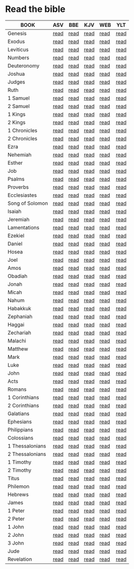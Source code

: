 # Read the bible

| BOOK | ASV| BBE| KJV| WEB| YLT |
|---|---|---|---|---|---|
| Genesis  | [read](txt/ASV/1%20Genesis%20-%20American%20Standard-ASV1901%20(ASV).txt) | [read](txt/BBE/1%20Genesis%20-%20Bible%20in%20Basic%20English%20(BBE).txt) | [read](txt/KJV/1%20Genesis%20-%20King%20James%20Version%20(KJV).txt) | [read](txt/WEB/1%20Genesis%20-%20World%20English%20Bible%20(WEB).txt) | [read](txt/YLT/1%20Genesis%20-%20Young's%20Literal%20Translation%20(YLT).txt)
| Exodus  | [read](txt/ASV/2%20Exodus%20-%20American%20Standard-ASV1901%20(ASV).txt) | [read](txt/BBE/2%20Exodus%20-%20Bible%20in%20Basic%20English%20(BBE).txt) | [read](txt/KJV/2%20Exodus%20-%20King%20James%20Version%20(KJV).txt) | [read](txt/WEB/2%20Exodus%20-%20World%20English%20Bible%20(WEB).txt) | [read](txt/YLT/2%20Exodus%20-%20Young's%20Literal%20Translation%20(YLT).txt)
| Leviticus  | [read](txt/ASV/3%20Leviticus%20-%20American%20Standard-ASV1901%20(ASV).txt) | [read](txt/BBE/3%20Leviticus%20-%20Bible%20in%20Basic%20English%20(BBE).txt) | [read](txt/KJV/3%20Leviticus%20-%20King%20James%20Version%20(KJV).txt) | [read](txt/WEB/3%20Leviticus%20-%20World%20English%20Bible%20(WEB).txt) | [read](txt/YLT/3%20Leviticus%20-%20Young's%20Literal%20Translation%20(YLT).txt)
| Numbers  | [read](txt/ASV/4%20Numbers%20-%20American%20Standard-ASV1901%20(ASV).txt) | [read](txt/BBE/4%20Numbers%20-%20Bible%20in%20Basic%20English%20(BBE).txt) | [read](txt/KJV/4%20Numbers%20-%20King%20James%20Version%20(KJV).txt) | [read](txt/WEB/4%20Numbers%20-%20World%20English%20Bible%20(WEB).txt) | [read](txt/YLT/4%20Numbers%20-%20Young's%20Literal%20Translation%20(YLT).txt)
| Deuteronomy  | [read](txt/ASV/5%20Deuteronomy%20-%20American%20Standard-ASV1901%20(ASV).txt) | [read](txt/BBE/5%20Deuteronomy%20-%20Bible%20in%20Basic%20English%20(BBE).txt) | [read](txt/KJV/5%20Deuteronomy%20-%20King%20James%20Version%20(KJV).txt) | [read](txt/WEB/5%20Deuteronomy%20-%20World%20English%20Bible%20(WEB).txt) | [read](txt/YLT/5%20Deuteronomy%20-%20Young's%20Literal%20Translation%20(YLT).txt)
| Joshua  | [read](txt/ASV/6%20Joshua%20-%20American%20Standard-ASV1901%20(ASV).txt) | [read](txt/BBE/6%20Joshua%20-%20Bible%20in%20Basic%20English%20(BBE).txt) | [read](txt/KJV/6%20Joshua%20-%20King%20James%20Version%20(KJV).txt) | [read](txt/WEB/6%20Joshua%20-%20World%20English%20Bible%20(WEB).txt) | [read](txt/YLT/6%20Joshua%20-%20Young's%20Literal%20Translation%20(YLT).txt)
| Judges  | [read](txt/ASV/7%20Judges%20-%20American%20Standard-ASV1901%20(ASV).txt) | [read](txt/BBE/7%20Judges%20-%20Bible%20in%20Basic%20English%20(BBE).txt) | [read](txt/KJV/7%20Judges%20-%20King%20James%20Version%20(KJV).txt) | [read](txt/WEB/7%20Judges%20-%20World%20English%20Bible%20(WEB).txt) | [read](txt/YLT/7%20Judges%20-%20Young's%20Literal%20Translation%20(YLT).txt)
| Ruth  | [read](txt/ASV/8%20Ruth%20-%20American%20Standard-ASV1901%20(ASV).txt) | [read](txt/BBE/8%20Ruth%20-%20Bible%20in%20Basic%20English%20(BBE).txt) | [read](txt/KJV/8%20Ruth%20-%20King%20James%20Version%20(KJV).txt) | [read](txt/WEB/8%20Ruth%20-%20World%20English%20Bible%20(WEB).txt) | [read](txt/YLT/8%20Ruth%20-%20Young's%20Literal%20Translation%20(YLT).txt)
| 1 Samuel  | [read](txt/ASV/9%201%20Samuel%20-%20American%20Standard-ASV1901%20(ASV).txt) | [read](txt/BBE/9%201%20Samuel%20-%20Bible%20in%20Basic%20English%20(BBE).txt) | [read](txt/KJV/9%201%20Samuel%20-%20King%20James%20Version%20(KJV).txt) | [read](txt/WEB/9%201%20Samuel%20-%20World%20English%20Bible%20(WEB).txt) | [read](txt/YLT/9%201%20Samuel%20-%20Young's%20Literal%20Translation%20(YLT).txt)
| 2 Samuel  | [read](txt/ASV/10%202%20Samuel%20-%20American%20Standard-ASV1901%20(ASV).txt) | [read](txt/BBE/10%202%20Samuel%20-%20Bible%20in%20Basic%20English%20(BBE).txt) | [read](txt/KJV/10%202%20Samuel%20-%20King%20James%20Version%20(KJV).txt) | [read](txt/WEB/10%202%20Samuel%20-%20World%20English%20Bible%20(WEB).txt) | [read](txt/YLT/10%202%20Samuel%20-%20Young's%20Literal%20Translation%20(YLT).txt)
| 1 Kings  | [read](txt/ASV/11%201%20Kings%20-%20American%20Standard-ASV1901%20(ASV).txt) | [read](txt/BBE/11%201%20Kings%20-%20Bible%20in%20Basic%20English%20(BBE).txt) | [read](txt/KJV/11%201%20Kings%20-%20King%20James%20Version%20(KJV).txt) | [read](txt/WEB/11%201%20Kings%20-%20World%20English%20Bible%20(WEB).txt) | [read](txt/YLT/11%201%20Kings%20-%20Young's%20Literal%20Translation%20(YLT).txt)
| 2 Kings  | [read](txt/ASV/12%202%20Kings%20-%20American%20Standard-ASV1901%20(ASV).txt) | [read](txt/BBE/12%202%20Kings%20-%20Bible%20in%20Basic%20English%20(BBE).txt) | [read](txt/KJV/12%202%20Kings%20-%20King%20James%20Version%20(KJV).txt) | [read](txt/WEB/12%202%20Kings%20-%20World%20English%20Bible%20(WEB).txt) | [read](txt/YLT/12%202%20Kings%20-%20Young's%20Literal%20Translation%20(YLT).txt)
| 1 Chronicles  | [read](txt/ASV/13%201%20Chronicles%20-%20American%20Standard-ASV1901%20(ASV).txt) | [read](txt/BBE/13%201%20Chronicles%20-%20Bible%20in%20Basic%20English%20(BBE).txt) | [read](txt/KJV/13%201%20Chronicles%20-%20King%20James%20Version%20(KJV).txt) | [read](txt/WEB/13%201%20Chronicles%20-%20World%20English%20Bible%20(WEB).txt) | [read](txt/YLT/13%201%20Chronicles%20-%20Young's%20Literal%20Translation%20(YLT).txt)
| 2 Chronicles  | [read](txt/ASV/14%202%20Chronicles%20-%20American%20Standard-ASV1901%20(ASV).txt) | [read](txt/BBE/14%202%20Chronicles%20-%20Bible%20in%20Basic%20English%20(BBE).txt) | [read](txt/KJV/14%202%20Chronicles%20-%20King%20James%20Version%20(KJV).txt) | [read](txt/WEB/14%202%20Chronicles%20-%20World%20English%20Bible%20(WEB).txt) | [read](txt/YLT/14%202%20Chronicles%20-%20Young's%20Literal%20Translation%20(YLT).txt)
| Ezra  | [read](txt/ASV/15%20Ezra%20-%20American%20Standard-ASV1901%20(ASV).txt) | [read](txt/BBE/15%20Ezra%20-%20Bible%20in%20Basic%20English%20(BBE).txt) | [read](txt/KJV/15%20Ezra%20-%20King%20James%20Version%20(KJV).txt) | [read](txt/WEB/15%20Ezra%20-%20World%20English%20Bible%20(WEB).txt) | [read](txt/YLT/15%20Ezra%20-%20Young's%20Literal%20Translation%20(YLT).txt)
| Nehemiah  | [read](txt/ASV/16%20Nehemiah%20-%20American%20Standard-ASV1901%20(ASV).txt) | [read](txt/BBE/16%20Nehemiah%20-%20Bible%20in%20Basic%20English%20(BBE).txt) | [read](txt/KJV/16%20Nehemiah%20-%20King%20James%20Version%20(KJV).txt) | [read](txt/WEB/16%20Nehemiah%20-%20World%20English%20Bible%20(WEB).txt) | [read](txt/YLT/16%20Nehemiah%20-%20Young's%20Literal%20Translation%20(YLT).txt)
| Esther  | [read](txt/ASV/17%20Esther%20-%20American%20Standard-ASV1901%20(ASV).txt) | [read](txt/BBE/17%20Esther%20-%20Bible%20in%20Basic%20English%20(BBE).txt) | [read](txt/KJV/17%20Esther%20-%20King%20James%20Version%20(KJV).txt) | [read](txt/WEB/17%20Esther%20-%20World%20English%20Bible%20(WEB).txt) | [read](txt/YLT/17%20Esther%20-%20Young's%20Literal%20Translation%20(YLT).txt)
| Job  | [read](txt/ASV/18%20Job%20-%20American%20Standard-ASV1901%20(ASV).txt) | [read](txt/BBE/18%20Job%20-%20Bible%20in%20Basic%20English%20(BBE).txt) | [read](txt/KJV/18%20Job%20-%20King%20James%20Version%20(KJV).txt) | [read](txt/WEB/18%20Job%20-%20World%20English%20Bible%20(WEB).txt) | [read](txt/YLT/18%20Job%20-%20Young's%20Literal%20Translation%20(YLT).txt)
| Psalms  | [read](txt/ASV/19%20Psalms%20-%20American%20Standard-ASV1901%20(ASV).txt) | [read](txt/BBE/19%20Psalms%20-%20Bible%20in%20Basic%20English%20(BBE).txt) | [read](txt/KJV/19%20Psalms%20-%20King%20James%20Version%20(KJV).txt) | [read](txt/WEB/19%20Psalms%20-%20World%20English%20Bible%20(WEB).txt) | [read](txt/YLT/19%20Psalms%20-%20Young's%20Literal%20Translation%20(YLT).txt)
| Proverbs  | [read](txt/ASV/20%20Proverbs%20-%20American%20Standard-ASV1901%20(ASV).txt) | [read](txt/BBE/20%20Proverbs%20-%20Bible%20in%20Basic%20English%20(BBE).txt) | [read](txt/KJV/20%20Proverbs%20-%20King%20James%20Version%20(KJV).txt) | [read](txt/WEB/20%20Proverbs%20-%20World%20English%20Bible%20(WEB).txt) | [read](txt/YLT/20%20Proverbs%20-%20Young's%20Literal%20Translation%20(YLT).txt)
| Ecclesiastes  | [read](txt/ASV/21%20Ecclesiastes%20-%20American%20Standard-ASV1901%20(ASV).txt) | [read](txt/BBE/21%20Ecclesiastes%20-%20Bible%20in%20Basic%20English%20(BBE).txt) | [read](txt/KJV/21%20Ecclesiastes%20-%20King%20James%20Version%20(KJV).txt) | [read](txt/WEB/21%20Ecclesiastes%20-%20World%20English%20Bible%20(WEB).txt) | [read](txt/YLT/21%20Ecclesiastes%20-%20Young's%20Literal%20Translation%20(YLT).txt)
| Song of Solomon  | [read](txt/ASV/22%20Song%20of%20Solomon%20-%20American%20Standard-ASV1901%20(ASV).txt) | [read](txt/BBE/22%20Song%20of%20Solomon%20-%20Bible%20in%20Basic%20English%20(BBE).txt) | [read](txt/KJV/22%20Song%20of%20Solomon%20-%20King%20James%20Version%20(KJV).txt) | [read](txt/WEB/22%20Song%20of%20Solomon%20-%20World%20English%20Bible%20(WEB).txt) | [read](txt/YLT/22%20Song%20of%20Solomon%20-%20Young's%20Literal%20Translation%20(YLT).txt)
| Isaiah  | [read](txt/ASV/23%20Isaiah%20-%20American%20Standard-ASV1901%20(ASV).txt) | [read](txt/BBE/23%20Isaiah%20-%20Bible%20in%20Basic%20English%20(BBE).txt) | [read](txt/KJV/23%20Isaiah%20-%20King%20James%20Version%20(KJV).txt) | [read](txt/WEB/23%20Isaiah%20-%20World%20English%20Bible%20(WEB).txt) | [read](txt/YLT/23%20Isaiah%20-%20Young's%20Literal%20Translation%20(YLT).txt)
| Jeremiah  | [read](txt/ASV/24%20Jeremiah%20-%20American%20Standard-ASV1901%20(ASV).txt) | [read](txt/BBE/24%20Jeremiah%20-%20Bible%20in%20Basic%20English%20(BBE).txt) | [read](txt/KJV/24%20Jeremiah%20-%20King%20James%20Version%20(KJV).txt) | [read](txt/WEB/24%20Jeremiah%20-%20World%20English%20Bible%20(WEB).txt) | [read](txt/YLT/24%20Jeremiah%20-%20Young's%20Literal%20Translation%20(YLT).txt)
| Lamentations  | [read](txt/ASV/25%20Lamentations%20-%20American%20Standard-ASV1901%20(ASV).txt) | [read](txt/BBE/25%20Lamentations%20-%20Bible%20in%20Basic%20English%20(BBE).txt) | [read](txt/KJV/25%20Lamentations%20-%20King%20James%20Version%20(KJV).txt) | [read](txt/WEB/25%20Lamentations%20-%20World%20English%20Bible%20(WEB).txt) | [read](txt/YLT/25%20Lamentations%20-%20Young's%20Literal%20Translation%20(YLT).txt)
| Ezekiel  | [read](txt/ASV/26%20Ezekiel%20-%20American%20Standard-ASV1901%20(ASV).txt) | [read](txt/BBE/26%20Ezekiel%20-%20Bible%20in%20Basic%20English%20(BBE).txt) | [read](txt/KJV/26%20Ezekiel%20-%20King%20James%20Version%20(KJV).txt) | [read](txt/WEB/26%20Ezekiel%20-%20World%20English%20Bible%20(WEB).txt) | [read](txt/YLT/26%20Ezekiel%20-%20Young's%20Literal%20Translation%20(YLT).txt)
| Daniel  | [read](txt/ASV/27%20Daniel%20-%20American%20Standard-ASV1901%20(ASV).txt) | [read](txt/BBE/27%20Daniel%20-%20Bible%20in%20Basic%20English%20(BBE).txt) | [read](txt/KJV/27%20Daniel%20-%20King%20James%20Version%20(KJV).txt) | [read](txt/WEB/27%20Daniel%20-%20World%20English%20Bible%20(WEB).txt) | [read](txt/YLT/27%20Daniel%20-%20Young's%20Literal%20Translation%20(YLT).txt)
| Hosea  | [read](txt/ASV/28%20Hosea%20-%20American%20Standard-ASV1901%20(ASV).txt) | [read](txt/BBE/28%20Hosea%20-%20Bible%20in%20Basic%20English%20(BBE).txt) | [read](txt/KJV/28%20Hosea%20-%20King%20James%20Version%20(KJV).txt) | [read](txt/WEB/28%20Hosea%20-%20World%20English%20Bible%20(WEB).txt) | [read](txt/YLT/28%20Hosea%20-%20Young's%20Literal%20Translation%20(YLT).txt)
| Joel  | [read](txt/ASV/29%20Joel%20-%20American%20Standard-ASV1901%20(ASV).txt) | [read](txt/BBE/29%20Joel%20-%20Bible%20in%20Basic%20English%20(BBE).txt) | [read](txt/KJV/29%20Joel%20-%20King%20James%20Version%20(KJV).txt) | [read](txt/WEB/29%20Joel%20-%20World%20English%20Bible%20(WEB).txt) | [read](txt/YLT/29%20Joel%20-%20Young's%20Literal%20Translation%20(YLT).txt)
| Amos  | [read](txt/ASV/30%20Amos%20-%20American%20Standard-ASV1901%20(ASV).txt) | [read](txt/BBE/30%20Amos%20-%20Bible%20in%20Basic%20English%20(BBE).txt) | [read](txt/KJV/30%20Amos%20-%20King%20James%20Version%20(KJV).txt) | [read](txt/WEB/30%20Amos%20-%20World%20English%20Bible%20(WEB).txt) | [read](txt/YLT/30%20Amos%20-%20Young's%20Literal%20Translation%20(YLT).txt)
| Obadiah  | [read](txt/ASV/31%20Obadiah%20-%20American%20Standard-ASV1901%20(ASV).txt) | [read](txt/BBE/31%20Obadiah%20-%20Bible%20in%20Basic%20English%20(BBE).txt) | [read](txt/KJV/31%20Obadiah%20-%20King%20James%20Version%20(KJV).txt) | [read](txt/WEB/31%20Obadiah%20-%20World%20English%20Bible%20(WEB).txt) | [read](txt/YLT/31%20Obadiah%20-%20Young's%20Literal%20Translation%20(YLT).txt)
| Jonah  | [read](txt/ASV/32%20Jonah%20-%20American%20Standard-ASV1901%20(ASV).txt) | [read](txt/BBE/32%20Jonah%20-%20Bible%20in%20Basic%20English%20(BBE).txt) | [read](txt/KJV/32%20Jonah%20-%20King%20James%20Version%20(KJV).txt) | [read](txt/WEB/32%20Jonah%20-%20World%20English%20Bible%20(WEB).txt) | [read](txt/YLT/32%20Jonah%20-%20Young's%20Literal%20Translation%20(YLT).txt)
| Micah  | [read](txt/ASV/33%20Micah%20-%20American%20Standard-ASV1901%20(ASV).txt) | [read](txt/BBE/33%20Micah%20-%20Bible%20in%20Basic%20English%20(BBE).txt) | [read](txt/KJV/33%20Micah%20-%20King%20James%20Version%20(KJV).txt) | [read](txt/WEB/33%20Micah%20-%20World%20English%20Bible%20(WEB).txt) | [read](txt/YLT/33%20Micah%20-%20Young's%20Literal%20Translation%20(YLT).txt)
| Nahum  | [read](txt/ASV/34%20Nahum%20-%20American%20Standard-ASV1901%20(ASV).txt) | [read](txt/BBE/34%20Nahum%20-%20Bible%20in%20Basic%20English%20(BBE).txt) | [read](txt/KJV/34%20Nahum%20-%20King%20James%20Version%20(KJV).txt) | [read](txt/WEB/34%20Nahum%20-%20World%20English%20Bible%20(WEB).txt) | [read](txt/YLT/34%20Nahum%20-%20Young's%20Literal%20Translation%20(YLT).txt)
| Habakkuk  | [read](txt/ASV/35%20Habakkuk%20-%20American%20Standard-ASV1901%20(ASV).txt) | [read](txt/BBE/35%20Habakkuk%20-%20Bible%20in%20Basic%20English%20(BBE).txt) | [read](txt/KJV/35%20Habakkuk%20-%20King%20James%20Version%20(KJV).txt) | [read](txt/WEB/35%20Habakkuk%20-%20World%20English%20Bible%20(WEB).txt) | [read](txt/YLT/35%20Habakkuk%20-%20Young's%20Literal%20Translation%20(YLT).txt)
| Zephaniah  | [read](txt/ASV/36%20Zephaniah%20-%20American%20Standard-ASV1901%20(ASV).txt) | [read](txt/BBE/36%20Zephaniah%20-%20Bible%20in%20Basic%20English%20(BBE).txt) | [read](txt/KJV/36%20Zephaniah%20-%20King%20James%20Version%20(KJV).txt) | [read](txt/WEB/36%20Zephaniah%20-%20World%20English%20Bible%20(WEB).txt) | [read](txt/YLT/36%20Zephaniah%20-%20Young's%20Literal%20Translation%20(YLT).txt)
| Haggai  | [read](txt/ASV/37%20Haggai%20-%20American%20Standard-ASV1901%20(ASV).txt) | [read](txt/BBE/37%20Haggai%20-%20Bible%20in%20Basic%20English%20(BBE).txt) | [read](txt/KJV/37%20Haggai%20-%20King%20James%20Version%20(KJV).txt) | [read](txt/WEB/37%20Haggai%20-%20World%20English%20Bible%20(WEB).txt) | [read](txt/YLT/37%20Haggai%20-%20Young's%20Literal%20Translation%20(YLT).txt)
| Zechariah  | [read](txt/ASV/38%20Zechariah%20-%20American%20Standard-ASV1901%20(ASV).txt) | [read](txt/BBE/38%20Zechariah%20-%20Bible%20in%20Basic%20English%20(BBE).txt) | [read](txt/KJV/38%20Zechariah%20-%20King%20James%20Version%20(KJV).txt) | [read](txt/WEB/38%20Zechariah%20-%20World%20English%20Bible%20(WEB).txt) | [read](txt/YLT/38%20Zechariah%20-%20Young's%20Literal%20Translation%20(YLT).txt)
| Malachi  | [read](txt/ASV/39%20Malachi%20-%20American%20Standard-ASV1901%20(ASV).txt) | [read](txt/BBE/39%20Malachi%20-%20Bible%20in%20Basic%20English%20(BBE).txt) | [read](txt/KJV/39%20Malachi%20-%20King%20James%20Version%20(KJV).txt) | [read](txt/WEB/39%20Malachi%20-%20World%20English%20Bible%20(WEB).txt) | [read](txt/YLT/39%20Malachi%20-%20Young's%20Literal%20Translation%20(YLT).txt)
| Matthew  | [read](txt/ASV/40%20Matthew%20-%20American%20Standard-ASV1901%20(ASV).txt) | [read](txt/BBE/40%20Matthew%20-%20Bible%20in%20Basic%20English%20(BBE).txt) | [read](txt/KJV/40%20Matthew%20-%20King%20James%20Version%20(KJV).txt) | [read](txt/WEB/40%20Matthew%20-%20World%20English%20Bible%20(WEB).txt) | [read](txt/YLT/40%20Matthew%20-%20Young's%20Literal%20Translation%20(YLT).txt)
| Mark  | [read](txt/ASV/41%20Mark%20-%20American%20Standard-ASV1901%20(ASV).txt) | [read](txt/BBE/41%20Mark%20-%20Bible%20in%20Basic%20English%20(BBE).txt) | [read](txt/KJV/41%20Mark%20-%20King%20James%20Version%20(KJV).txt) | [read](txt/WEB/41%20Mark%20-%20World%20English%20Bible%20(WEB).txt) | [read](txt/YLT/41%20Mark%20-%20Young's%20Literal%20Translation%20(YLT).txt)
| Luke  | [read](txt/ASV/42%20Luke%20-%20American%20Standard-ASV1901%20(ASV).txt) | [read](txt/BBE/42%20Luke%20-%20Bible%20in%20Basic%20English%20(BBE).txt) | [read](txt/KJV/42%20Luke%20-%20King%20James%20Version%20(KJV).txt) | [read](txt/WEB/42%20Luke%20-%20World%20English%20Bible%20(WEB).txt) | [read](txt/YLT/42%20Luke%20-%20Young's%20Literal%20Translation%20(YLT).txt)
| John  | [read](txt/ASV/43%20John%20-%20American%20Standard-ASV1901%20(ASV).txt) | [read](txt/BBE/43%20John%20-%20Bible%20in%20Basic%20English%20(BBE).txt) | [read](txt/KJV/43%20John%20-%20King%20James%20Version%20(KJV).txt) | [read](txt/WEB/43%20John%20-%20World%20English%20Bible%20(WEB).txt) | [read](txt/YLT/43%20John%20-%20Young's%20Literal%20Translation%20(YLT).txt)
| Acts  | [read](txt/ASV/44%20Acts%20-%20American%20Standard-ASV1901%20(ASV).txt) | [read](txt/BBE/44%20Acts%20-%20Bible%20in%20Basic%20English%20(BBE).txt) | [read](txt/KJV/44%20Acts%20-%20King%20James%20Version%20(KJV).txt) | [read](txt/WEB/44%20Acts%20-%20World%20English%20Bible%20(WEB).txt) | [read](txt/YLT/44%20Acts%20-%20Young's%20Literal%20Translation%20(YLT).txt)
| Romans  | [read](txt/ASV/45%20Romans%20-%20American%20Standard-ASV1901%20(ASV).txt) | [read](txt/BBE/45%20Romans%20-%20Bible%20in%20Basic%20English%20(BBE).txt) | [read](txt/KJV/45%20Romans%20-%20King%20James%20Version%20(KJV).txt) | [read](txt/WEB/45%20Romans%20-%20World%20English%20Bible%20(WEB).txt) | [read](txt/YLT/45%20Romans%20-%20Young's%20Literal%20Translation%20(YLT).txt)
| 1 Corinthians  | [read](txt/ASV/46%201%20Corinthians%20-%20American%20Standard-ASV1901%20(ASV).txt) | [read](txt/BBE/46%201%20Corinthians%20-%20Bible%20in%20Basic%20English%20(BBE).txt) | [read](txt/KJV/46%201%20Corinthians%20-%20King%20James%20Version%20(KJV).txt) | [read](txt/WEB/46%201%20Corinthians%20-%20World%20English%20Bible%20(WEB).txt) | [read](txt/YLT/46%201%20Corinthians%20-%20Young's%20Literal%20Translation%20(YLT).txt)
| 2 Corinthians  | [read](txt/ASV/47%202%20Corinthians%20-%20American%20Standard-ASV1901%20(ASV).txt) | [read](txt/BBE/47%202%20Corinthians%20-%20Bible%20in%20Basic%20English%20(BBE).txt) | [read](txt/KJV/47%202%20Corinthians%20-%20King%20James%20Version%20(KJV).txt) | [read](txt/WEB/47%202%20Corinthians%20-%20World%20English%20Bible%20(WEB).txt) | [read](txt/YLT/47%202%20Corinthians%20-%20Young's%20Literal%20Translation%20(YLT).txt)
| Galatians  | [read](txt/ASV/48%20Galatians%20-%20American%20Standard-ASV1901%20(ASV).txt) | [read](txt/BBE/48%20Galatians%20-%20Bible%20in%20Basic%20English%20(BBE).txt) | [read](txt/KJV/48%20Galatians%20-%20King%20James%20Version%20(KJV).txt) | [read](txt/WEB/48%20Galatians%20-%20World%20English%20Bible%20(WEB).txt) | [read](txt/YLT/48%20Galatians%20-%20Young's%20Literal%20Translation%20(YLT).txt)
| Ephesians  | [read](txt/ASV/49%20Ephesians%20-%20American%20Standard-ASV1901%20(ASV).txt) | [read](txt/BBE/49%20Ephesians%20-%20Bible%20in%20Basic%20English%20(BBE).txt) | [read](txt/KJV/49%20Ephesians%20-%20King%20James%20Version%20(KJV).txt) | [read](txt/WEB/49%20Ephesians%20-%20World%20English%20Bible%20(WEB).txt) | [read](txt/YLT/49%20Ephesians%20-%20Young's%20Literal%20Translation%20(YLT).txt)
| Philippians  | [read](txt/ASV/50%20Philippians%20-%20American%20Standard-ASV1901%20(ASV).txt) | [read](txt/BBE/50%20Philippians%20-%20Bible%20in%20Basic%20English%20(BBE).txt) | [read](txt/KJV/50%20Philippians%20-%20King%20James%20Version%20(KJV).txt) | [read](txt/WEB/50%20Philippians%20-%20World%20English%20Bible%20(WEB).txt) | [read](txt/YLT/50%20Philippians%20-%20Young's%20Literal%20Translation%20(YLT).txt)
| Colossians  | [read](txt/ASV/51%20Colossians%20-%20American%20Standard-ASV1901%20(ASV).txt) | [read](txt/BBE/51%20Colossians%20-%20Bible%20in%20Basic%20English%20(BBE).txt) | [read](txt/KJV/51%20Colossians%20-%20King%20James%20Version%20(KJV).txt) | [read](txt/WEB/51%20Colossians%20-%20World%20English%20Bible%20(WEB).txt) | [read](txt/YLT/51%20Colossians%20-%20Young's%20Literal%20Translation%20(YLT).txt)
| 1 Thessalonians  | [read](txt/ASV/52%201%20Thessalonians%20-%20American%20Standard-ASV1901%20(ASV).txt) | [read](txt/BBE/52%201%20Thessalonians%20-%20Bible%20in%20Basic%20English%20(BBE).txt) | [read](txt/KJV/52%201%20Thessalonians%20-%20King%20James%20Version%20(KJV).txt) | [read](txt/WEB/52%201%20Thessalonians%20-%20World%20English%20Bible%20(WEB).txt) | [read](txt/YLT/52%201%20Thessalonians%20-%20Young's%20Literal%20Translation%20(YLT).txt)
| 2 Thessalonians  | [read](txt/ASV/53%202%20Thessalonians%20-%20American%20Standard-ASV1901%20(ASV).txt) | [read](txt/BBE/53%202%20Thessalonians%20-%20Bible%20in%20Basic%20English%20(BBE).txt) | [read](txt/KJV/53%202%20Thessalonians%20-%20King%20James%20Version%20(KJV).txt) | [read](txt/WEB/53%202%20Thessalonians%20-%20World%20English%20Bible%20(WEB).txt) | [read](txt/YLT/53%202%20Thessalonians%20-%20Young's%20Literal%20Translation%20(YLT).txt)
| 1 Timothy  | [read](txt/ASV/54%201%20Timothy%20-%20American%20Standard-ASV1901%20(ASV).txt) | [read](txt/BBE/54%201%20Timothy%20-%20Bible%20in%20Basic%20English%20(BBE).txt) | [read](txt/KJV/54%201%20Timothy%20-%20King%20James%20Version%20(KJV).txt) | [read](txt/WEB/54%201%20Timothy%20-%20World%20English%20Bible%20(WEB).txt) | [read](txt/YLT/54%201%20Timothy%20-%20Young's%20Literal%20Translation%20(YLT).txt)
| 2 Timothy  | [read](txt/ASV/55%202%20Timothy%20-%20American%20Standard-ASV1901%20(ASV).txt) | [read](txt/BBE/55%202%20Timothy%20-%20Bible%20in%20Basic%20English%20(BBE).txt) | [read](txt/KJV/55%202%20Timothy%20-%20King%20James%20Version%20(KJV).txt) | [read](txt/WEB/55%202%20Timothy%20-%20World%20English%20Bible%20(WEB).txt) | [read](txt/YLT/55%202%20Timothy%20-%20Young's%20Literal%20Translation%20(YLT).txt)
| Titus  | [read](txt/ASV/56%20Titus%20-%20American%20Standard-ASV1901%20(ASV).txt) | [read](txt/BBE/56%20Titus%20-%20Bible%20in%20Basic%20English%20(BBE).txt) | [read](txt/KJV/56%20Titus%20-%20King%20James%20Version%20(KJV).txt) | [read](txt/WEB/56%20Titus%20-%20World%20English%20Bible%20(WEB).txt) | [read](txt/YLT/56%20Titus%20-%20Young's%20Literal%20Translation%20(YLT).txt)
| Philemon  | [read](txt/ASV/57%20Philemon%20-%20American%20Standard-ASV1901%20(ASV).txt) | [read](txt/BBE/57%20Philemon%20-%20Bible%20in%20Basic%20English%20(BBE).txt) | [read](txt/KJV/57%20Philemon%20-%20King%20James%20Version%20(KJV).txt) | [read](txt/WEB/57%20Philemon%20-%20World%20English%20Bible%20(WEB).txt) | [read](txt/YLT/57%20Philemon%20-%20Young's%20Literal%20Translation%20(YLT).txt)
| Hebrews  | [read](txt/ASV/58%20Hebrews%20-%20American%20Standard-ASV1901%20(ASV).txt) | [read](txt/BBE/58%20Hebrews%20-%20Bible%20in%20Basic%20English%20(BBE).txt) | [read](txt/KJV/58%20Hebrews%20-%20King%20James%20Version%20(KJV).txt) | [read](txt/WEB/58%20Hebrews%20-%20World%20English%20Bible%20(WEB).txt) | [read](txt/YLT/58%20Hebrews%20-%20Young's%20Literal%20Translation%20(YLT).txt)
| James  | [read](txt/ASV/59%20James%20-%20American%20Standard-ASV1901%20(ASV).txt) | [read](txt/BBE/59%20James%20-%20Bible%20in%20Basic%20English%20(BBE).txt) | [read](txt/KJV/59%20James%20-%20King%20James%20Version%20(KJV).txt) | [read](txt/WEB/59%20James%20-%20World%20English%20Bible%20(WEB).txt) | [read](txt/YLT/59%20James%20-%20Young's%20Literal%20Translation%20(YLT).txt)
| 1 Peter  | [read](txt/ASV/60%201%20Peter%20-%20American%20Standard-ASV1901%20(ASV).txt) | [read](txt/BBE/60%201%20Peter%20-%20Bible%20in%20Basic%20English%20(BBE).txt) | [read](txt/KJV/60%201%20Peter%20-%20King%20James%20Version%20(KJV).txt) | [read](txt/WEB/60%201%20Peter%20-%20World%20English%20Bible%20(WEB).txt) | [read](txt/YLT/60%201%20Peter%20-%20Young's%20Literal%20Translation%20(YLT).txt)
| 2 Peter  | [read](txt/ASV/61%202%20Peter%20-%20American%20Standard-ASV1901%20(ASV).txt) | [read](txt/BBE/61%202%20Peter%20-%20Bible%20in%20Basic%20English%20(BBE).txt) | [read](txt/KJV/61%202%20Peter%20-%20King%20James%20Version%20(KJV).txt) | [read](txt/WEB/61%202%20Peter%20-%20World%20English%20Bible%20(WEB).txt) | [read](txt/YLT/61%202%20Peter%20-%20Young's%20Literal%20Translation%20(YLT).txt)
| 1 John  | [read](txt/ASV/62%201%20John%20-%20American%20Standard-ASV1901%20(ASV).txt) | [read](txt/BBE/62%201%20John%20-%20Bible%20in%20Basic%20English%20(BBE).txt) | [read](txt/KJV/62%201%20John%20-%20King%20James%20Version%20(KJV).txt) | [read](txt/WEB/62%201%20John%20-%20World%20English%20Bible%20(WEB).txt) | [read](txt/YLT/62%201%20John%20-%20Young's%20Literal%20Translation%20(YLT).txt)
| 2 John  | [read](txt/ASV/63%202%20John%20-%20American%20Standard-ASV1901%20(ASV).txt) | [read](txt/BBE/63%202%20John%20-%20Bible%20in%20Basic%20English%20(BBE).txt) | [read](txt/KJV/63%202%20John%20-%20King%20James%20Version%20(KJV).txt) | [read](txt/WEB/63%202%20John%20-%20World%20English%20Bible%20(WEB).txt) | [read](txt/YLT/63%202%20John%20-%20Young's%20Literal%20Translation%20(YLT).txt)
| 3 John  | [read](txt/ASV/64%203%20John%20-%20American%20Standard-ASV1901%20(ASV).txt) | [read](txt/BBE/64%203%20John%20-%20Bible%20in%20Basic%20English%20(BBE).txt) | [read](txt/KJV/64%203%20John%20-%20King%20James%20Version%20(KJV).txt) | [read](txt/WEB/64%203%20John%20-%20World%20English%20Bible%20(WEB).txt) | [read](txt/YLT/64%203%20John%20-%20Young's%20Literal%20Translation%20(YLT).txt)
| Jude  | [read](txt/ASV/65%20Jude%20-%20American%20Standard-ASV1901%20(ASV).txt) | [read](txt/BBE/65%20Jude%20-%20Bible%20in%20Basic%20English%20(BBE).txt) | [read](txt/KJV/65%20Jude%20-%20King%20James%20Version%20(KJV).txt) | [read](txt/WEB/65%20Jude%20-%20World%20English%20Bible%20(WEB).txt) | [read](txt/YLT/65%20Jude%20-%20Young's%20Literal%20Translation%20(YLT).txt)
| Revelation  | [read](txt/ASV/66%20Revelation%20-%20American%20Standard-ASV1901%20(ASV).txt) | [read](txt/BBE/66%20Revelation%20-%20Bible%20in%20Basic%20English%20(BBE).txt) | [read](txt/KJV/66%20Revelation%20-%20King%20James%20Version%20(KJV).txt) | [read](txt/WEB/66%20Revelation%20-%20World%20English%20Bible%20(WEB).txt) | [read](txt/YLT/66%20Revelation%20-%20Young's%20Literal%20Translation%20(YLT).txt)
